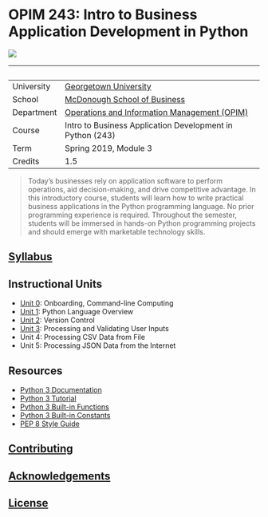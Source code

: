 # OPIM 243: Intro to Business Application Development in Python

![](https://www.perforce.com/sites/default/files/image/2018-08/image-blog-enterprises-investing-python%20(2).jpg)

&nbsp; | &nbsp;
--- | ---
University | [Georgetown University](https://www.georgetown.edu/)
School | [McDonough School of Business](https://msb.georgetown.edu/)
Department | [Operations and Information Management (OPIM)](https://msb.georgetown.edu/opim)
Course | Intro to Business Application Development in Python (243)
Term | Spring 2019, Module 3
Credits | 1.5

> Today’s businesses rely on application software to perform operations, aid decision-making, and drive competitive advantage. In this introductory course, students will learn how to write practical business applications in the Python programming language. No prior programming experience is required. Throughout the semester, students will be immersed in hands-on Python programming projects and should emerge with marketable technology skills.

## [Syllabus](/SYLLABUS.pdf)

## Instructional Units

  + [Unit 0](/units/unit-0.md): Onboarding, Command-line Computing
  + [Unit 1](/units/unit-1.md): Python Language Overview
  + [Unit 2](/units/unit-2.md): Version Control
  + [Unit 3](/units/unit-3.md): Processing and Validating User Inputs
  + Unit 4: Processing CSV Data from File
  + Unit 5: Processing JSON Data from the Internet

## Resources

  + [Python 3 Documentation](https://docs.python.org/3/reference/index.html)
  + [Python 3 Tutorial](https://docs.python.org/3/tutorial/index.html)
  + [Python 3 Built-in Functions](https://docs.python.org/3/library/functions.html)
  + [Python 3 Built-in Constants](https://docs.python.org/3/library/constants.html)
  + [PEP 8 Style Guide](https://www.python.org/dev/peps/pep-0008/)

## [Contributing](/CONTRIBUTING.md)

## [Acknowledgements](/CREDITS.md)

## [License](/LICENSE.md)
